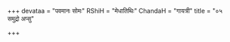 +++
devataa = "पवमानः सोमः"
RShiH = "मेधातिथिः"
ChandaH = "गायत्री"
title = "०५ समुद्रो अप्सु"

+++
